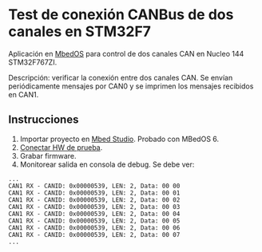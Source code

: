 Test de conexión CANBus de dos canales en STM32F7
=========================================

Aplicación en [MbedOS](https://os.mbed.com/mbed-os/) para control de dos canales CAN en Nucleo 144 STM32F767ZI.

Descripción: verificar la conexión entre dos canales CAN. Se envían periódicamente mensajes  por CAN0 y se imprimen los mensajes recibidos en CAN1. 

Instrucciones
-------------

1. Importar proyecto en [Mbed Studio](https://os.mbed.com/studio/). Probado con MBedOS 6.
2. [Conectar HW de prueba](../../doc/hw_setup.md).
3. Grabar firmware.
4. Monitorear salida en consola de debug. Se debe ver:

```
...
CAN1 RX - CANID: 0x00000539, LEN: 2, Data: 00 00 
CAN1 RX - CANID: 0x00000539, LEN: 2, Data: 00 01 
CAN1 RX - CANID: 0x00000539, LEN: 2, Data: 00 02 
CAN1 RX - CANID: 0x00000539, LEN: 2, Data: 00 03 
CAN1 RX - CANID: 0x00000539, LEN: 2, Data: 00 04 
CAN1 RX - CANID: 0x00000539, LEN: 2, Data: 00 05 
CAN1 RX - CANID: 0x00000539, LEN: 2, Data: 00 06 
CAN1 RX - CANID: 0x00000539, LEN: 2, Data: 00 07 
...
```

